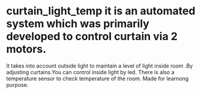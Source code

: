 # curtain_light_temp it is an automated system which was primarily developed to control curtain via 2 motors.
It takes into account outside light to maintain a level of light inside room .By adjusting curtains.You can control inside light by led.
There is also a temperature sensor to check temperature of the room.
Made for learnong purpose.
